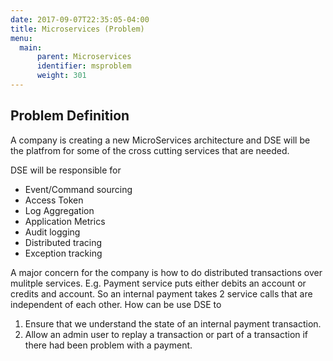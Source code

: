 ```yaml
---
date: 2017-09-07T22:35:05-04:00
title: Microservices (Problem)
menu:
  main:
      parent: Microservices
      identifier: msproblem
      weight: 301
---
```


## Problem Definition

A company is creating a new MicroServices architecture and DSE will be the platfrom for some of the cross cutting services that are needed.

DSE will be responsible for 

* Event/Command sourcing
* Access Token
* Log Aggregation
* Application Metrics 
* Audit logging 
* Distributed tracing
* Exception tracking

A major concern for the company is how to do distributed transactions over mulitple services. 
E.g. 
Payment service puts either debits an account or credits and account. So an internal payment takes 2 service calls that are independent of each other. How can be use DSE to 

  1. Ensure that we understand the state of an internal payment transaction.
  2. Allow an admin user to replay a transaction or part of a transaction if there had been problem with a payment.
